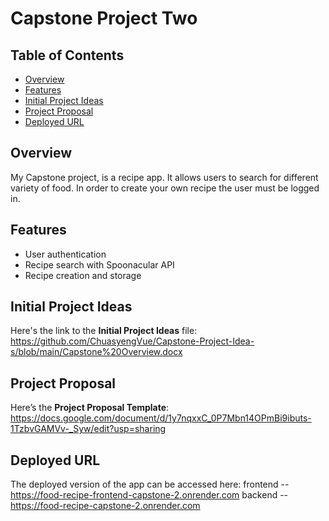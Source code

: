 # Capstone Project Two

## Table of Contents
- [Overview](#overview)
- [Features](#features)
- [Initial Project Ideas](#initial-project-ideas)
- [Project Proposal](#project-proposal)
- [Deployed URL](#deployed-url)


## Overview
My Capstone project, is a recipe app. It allows users to search for different variety of food. In order to create your own recipe the user must be logged in.

## Features
- User authentication
- Recipe search with Spoonacular API
- Recipe creation and storage

## Initial Project Ideas
Here's the link to the **Initial Project Ideas** file:
https://github.com/ChuasyengVue/Capstone-Project-Idea-s/blob/main/Capstone%20Overview.docx

## Project Proposal
Here’s the  **Project Proposal Template**:
https://docs.google.com/document/d/1y7nqxxC_0P7Mbn14OPmBi9ibuts-1TzbvGAMVv-_Syw/edit?usp=sharing

## Deployed URL
The deployed version of the app can be accessed here:
frontend -- https://food-recipe-frontend-capstone-2.onrender.com
backend -- https://food-recipe-capstone-2.onrender.com